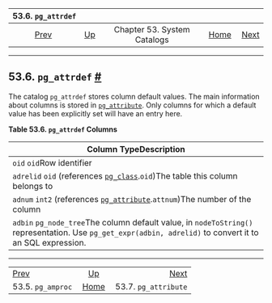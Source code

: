 <!--?xml version="1.0" encoding="UTF-8" standalone="no"?-->

|                 53.6. `pg_attrdef`                |                                                   |                             |                                                       |                                                         |
| :-----------------------------------------------: | :------------------------------------------------ | :-------------------------: | ----------------------------------------------------: | ------------------------------------------------------: |
| [Prev](catalog-pg-amproc.html "53.5. pg_amproc")  | [Up](catalogs.html "Chapter 53. System Catalogs") | Chapter 53. System Catalogs | [Home](index.html "PostgreSQL 17devel Documentation") |  [Next](catalog-pg-attribute.html "53.7. pg_attribute") |

***

## 53.6. `pg_attrdef` [#](#CATALOG-PG-ATTRDEF)

[]()

The catalog `pg_attrdef` stores column default values. The main information about columns is stored in [`pg_attribute`](catalog-pg-attribute.html "53.7. pg_attribute"). Only columns for which a default value has been explicitly set will have an entry here.

**Table 53.6. `pg_attrdef` Columns**

| Column TypeDescription                                                                                                                                    |
| --------------------------------------------------------------------------------------------------------------------------------------------------------- |
| `oid` `oid`Row identifier                                                                                                                                 |
| `adrelid` `oid` (references [`pg_class`](catalog-pg-class.html "53.11. pg_class").`oid`)The table this column belongs to                                  |
| `adnum` `int2` (references [`pg_attribute`](catalog-pg-attribute.html "53.7. pg_attribute").`attnum`)The number of the column                             |
| `adbin` `pg_node_tree`The column default value, in `nodeToString()` representation. Use `pg_get_expr(adbin, adrelid)` to convert it to an SQL expression. |

***

|                                                   |                                                       |                                                         |
| :------------------------------------------------ | :---------------------------------------------------: | ------------------------------------------------------: |
| [Prev](catalog-pg-amproc.html "53.5. pg_amproc")  |   [Up](catalogs.html "Chapter 53. System Catalogs")   |  [Next](catalog-pg-attribute.html "53.7. pg_attribute") |
| 53.5. `pg_amproc`                                 | [Home](index.html "PostgreSQL 17devel Documentation") |                                    53.7. `pg_attribute` |
